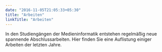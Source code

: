 ```yaml
---
date: "2016-11-05T21:05:33+05:30"
title: "Arbeiten"
linkTitle: "Arbeiten"
---
```


In den Studiengängen der Medieninformatik entstehen regelmäßig neue spannende Abschlussarbeiten. Hier finden Sie eine Auflistung einiger Arbeiten der letzten Jahre.




